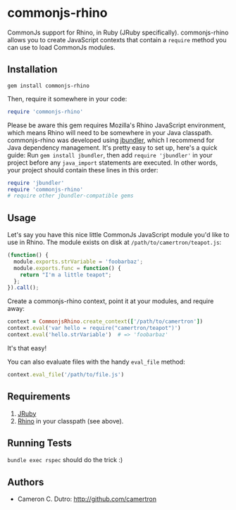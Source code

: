 commonjs-rhino
==============

CommonJs support for Rhino, in Ruby (JRuby specifically). commonjs-rhino allows you to create JavaScript contexts that contain a `require` method you can use to load CommonJs modules.

## Installation

`gem install commonjs-rhino`

Then, require it somewhere in your code:

```ruby
require 'commonjs-rhino'
```

Please be aware this gem requires Mozilla's Rhino JavaScript environment, which means Rhino will need to be somewhere in your Java classpath. commonjs-rhino was developed using [jbundler](https://github.com/mkristian/jbundler), which I recommend for Java dependency management. It's pretty easy to set up, here's a quick guide: Run `gem install jbundler`, then add `require 'jbundler'` in your project before any `java_import` statements are executed. In other words, your project should contain these lines in this order:

```ruby
require 'jbundler'
require 'commonjs-rhino'
# require other jbundler-compatible gems
```

## Usage

Let's say you have this nice little CommonJs JavaScript module you'd like to use in Rhino. The module exists on disk at `/path/to/camertron/teapot.js`:

```javascript
(function() {
  module.exports.strVariable = 'foobarbaz';
  module.exports.func = function() {
    return "I'm a little teapot";
  };
}).call();
```

Create a commonjs-rhino context, point it at your modules, and require away:

```ruby
context = CommonjsRhino.create_context(['/path/to/camertron'])
context.eval('var hello = require("camertron/teapot")')
context.eval('hello.strVariable')  # => 'foobarbaz'
```

It's that easy!

You can also evaluate files with the handy `eval_file` method:

```ruby
context.eval_file('/path/to/file.js')
```

## Requirements

1. [JRuby](http://jruby.org/)
2. [Rhino](https://developer.mozilla.org/en-US/docs/Mozilla/Projects/Rhino) in your classpath (see above).

## Running Tests

`bundle exec rspec` should do the trick :)

## Authors

* Cameron C. Dutro: http://github.com/camertron
